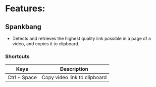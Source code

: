 # Features:

## Spankbang

- Detects and retrieves the highest quality link possible in a page of a video, and copies it to clipboard.

### Shortcuts
Keys | Description
-- | --
Ctrl + Space | Copy video link to clipboard



